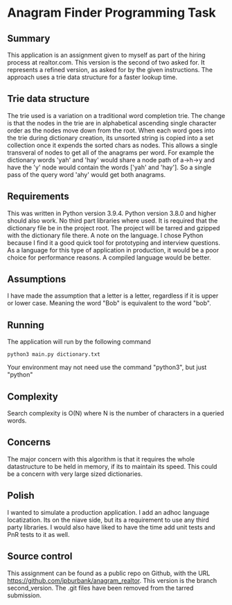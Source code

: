 # Anagram Finder Programming Task

## Summary
This application is an assignment given to myself as part of the hiring process at realtor.com. This version is the second of two asked for. It represents a refined version, as asked for by the given instructions. The approach uses a trie data structure for a faster lookup time. 

## Trie data structure
The trie used is a variation on a traditional word completion trie. The change is that the nodes in the trie are in alphabetical ascending single character order as the nodes move down from the root. When each word goes into the trie during dictionary creation, its unsorted string is copied into a set collection once it expends the sorted chars as nodes. This allows a single transveral of nodes to get all of the anagrams per word. For example the dictionary words 'yah' and 'hay' would share a node path of a->h->y and have the 'y' node would contain the words ['yah' and 'hay']. So a single pass of the query word 'ahy' would get both anagrams.

## Requirements
This was written in Python version 3.9.4. Python version 3.8.0 and higher should also work. No third part libraries where used. It is required that the dictionary file be in the project root. The project will be tarred and gzipped with the dictionary file there. A note on the language. I chose Python because I find it a good quick tool for prototyping and interview questions. As a language for this type of application in production, it would be a poor choice for performance reasons. A compiled language would be better.

## Assumptions
I have made the assumption that a letter is a letter, regardless if it is upper or lower case. Meaning the word "Bob" is equivalent to the word "bob". 

## Running
The application will run by the following command

<pre><code>python3 main.py dictionary.txt</code></pre>
Your environment may not need use the command "python3", but just "python"

## Complexity
Search complexity is O(N) where N is the number of characters in a queried words.

## Concerns
The major concern with this algorithm is that it requires the whole datastructure to be held in memory, if its to maintain its speed. This could be a concern with very large sized dictionaries.

## Polish
I wanted to simulate a production application. I add an adhoc language locatization. Its on the niave side, but its a requirement to use any third party libraries. I would also have liked to have the time add unit tests and PnR tests to it as well.

## Source control
This assignment can be found as a public repo on Github, with the URL https://github.com/jpburbank/anagram_realtor. This version is the branch second_version. The .git files have been removed from the tarred submission.